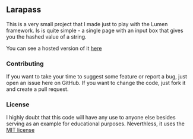 ## Larapass

This is a very small project that I made just to play with the Lumen framework. Is is quite simple - a single page with an input box that gives you the hashed value of a string.

You can see a hosted version of it [here](http://larapass.felipevr.com)

### Contributing

If you want to take your time to suggest some feature or report a bug, just open an issue here on GitHub. If you want to change the code, just fork it and create a pull request.

### License

I highly doubt that this code will have any use to anyone else besides serving as an example for educational purposes. Neverthless, it uses the [MIT license](http://opensource.org/licenses/MIT)
